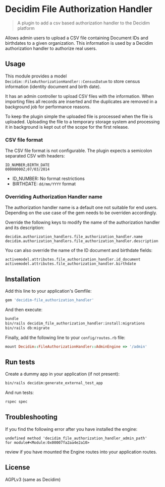 # Decidim File Authorization Handler

> A plugin to add a csv based authorization handler to the Decidim platform

Allows admin users to upload a CSV file containing Document IDs and birthdates to a given organization.
This information is used by a Decidim authorization handler to authorize real users.

## Usage

This module provides a model `Decidim::FileAuthorizationHandler::CensusDatum` to store
census information (identity document and birth date).

It has an admin controller to upload CSV files with the information. When importing
files all records are inserted and the duplicates are removed in a background job for
performance reasons.

To keep the plugin simple the uploaded file is processed when the file is uploaded.
Uploading the file to a temporary storage system and processing it in background is
kept out of the scope for the first release.

### CSV file format

The CSV file format is not configurable. The plugin expects a semicolon separated CSV with headers:

```
ID_NUMBER;BIRTH_DATE
00000000Z;07/03/2014
```

- ID_NUMBER: No format restrictions
- BIRTHDATE: `dd/mm/YYYY` format

### Overriding Authorization Handler name

The authorization handler name is a default one not suitable for end users. Depending on
the use case of the gem needs to be overriden accordingly.

Override the following keys to modify the name of the authorization handler and its description:

`decidim.authorization_handlers.file_authorization_handler.name`
`decidim.authorization_handlers.file_authorization_handler.description`

You can also override the name of the ID document and birthdate fields:

`activemodel.attributes.file_authorization_handler.id_document`
`activemodel.attributes.file_authorization_handler.birthdate`

## Installation

Add this line to your application's Gemfile:

```ruby
gem 'decidim-file_authorization_handler'
```

And then execute:

```bash
bundle
bin/rails decidim_file_authorization_handler:install:migrations
bin/rails db:migrate
```

Finally, add the following line to your `config/routes.rb` file:

```ruby
mount Decidim::FileAuthorizationHandler::AdminEngine => '/admin'
```

## Run tests

Create a dummy app in your application (if not present):

```bash
bin/rails decidim:generate_external_test_app
```

And run tests:

```bash
rspec spec
```

## Troubleshooting

If you find the following error after you have installed the engine:

```
undefined method 'decidim_file_authorization_handler_admin_path'
for module#<Module:0x00007fa2aa4e2a10>
```

review if you have mounted the Engine routes into your application routes.

## License

AGPLv3 (same as Decidim)
